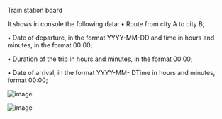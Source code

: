 Train station board 

It shows in console the following data: 
• Route from city A to city B; 

• Date of departure, in the format YYYY-MM-DD and time in hours and minutes, in the format 00:00; 

• Duration of the trip in hours and minutes, in the format 00:00; 

• Date of arrival, in the format YYYY-MM- DTime in hours and minutes, format 00:00;

![image](https://github.com/rokas063/Train-station-board-JS/assets/55127728/018ebf77-9921-4b3c-a2c5-15dd6c2c3a4a)


![image](https://github.com/rokas063/Train-station-board-JS/assets/55127728/7307d4a7-f0eb-4ed5-9630-6ee958a7bcf1)
